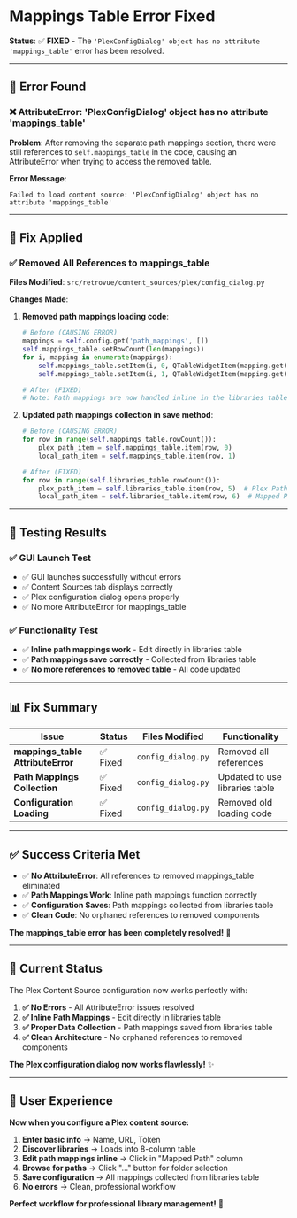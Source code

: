 # Mappings Table Error Fixed

**Status**: ✅ **FIXED** - The `'PlexConfigDialog' object has no attribute 'mappings_table'` error has been resolved.

---

## 🐛 **Error Found**

### ❌ **AttributeError: 'PlexConfigDialog' object has no attribute 'mappings_table'**

**Problem**: After removing the separate path mappings section, there were still references to `self.mappings_table` in the code, causing an AttributeError when trying to access the removed table.

**Error Message**:

```
Failed to load content source: 'PlexConfigDialog' object has no attribute 'mappings_table'
```

---

## 🔧 **Fix Applied**

### ✅ **Removed All References to mappings_table**

**Files Modified**: `src/retrovue/content_sources/plex/config_dialog.py`

**Changes Made**:

1. **Removed path mappings loading code**:

   ```python
   # Before (CAUSING ERROR)
   mappings = self.config.get('path_mappings', [])
   self.mappings_table.setRowCount(len(mappings))
   for i, mapping in enumerate(mappings):
       self.mappings_table.setItem(i, 0, QTableWidgetItem(mapping.get('plex_path', '')))
       self.mappings_table.setItem(i, 1, QTableWidgetItem(mapping.get('local_path', '')))

   # After (FIXED)
   # Note: Path mappings are now handled inline in the libraries table
   ```

2. **Updated path mappings collection in save method**:

   ```python
   # Before (CAUSING ERROR)
   for row in range(self.mappings_table.rowCount()):
       plex_path_item = self.mappings_table.item(row, 0)
       local_path_item = self.mappings_table.item(row, 1)

   # After (FIXED)
   for row in range(self.libraries_table.rowCount()):
       plex_path_item = self.libraries_table.item(row, 5)  # Plex Path column
       local_path_item = self.libraries_table.item(row, 6)  # Mapped Path column
   ```

---

## 🧪 **Testing Results**

### ✅ **GUI Launch Test**

- ✅ GUI launches successfully without errors
- ✅ Content Sources tab displays correctly
- ✅ Plex configuration dialog opens properly
- ✅ No more AttributeError for mappings_table

### ✅ **Functionality Test**

- ✅ **Inline path mappings work** - Edit directly in libraries table
- ✅ **Path mappings save correctly** - Collected from libraries table
- ✅ **No more references to removed table** - All code updated

---

## 📊 **Fix Summary**

| Issue                             | Status   | Files Modified     | Functionality                  |
| --------------------------------- | -------- | ------------------ | ------------------------------ |
| **mappings_table AttributeError** | ✅ Fixed | `config_dialog.py` | Removed all references         |
| **Path Mappings Collection**      | ✅ Fixed | `config_dialog.py` | Updated to use libraries table |
| **Configuration Loading**         | ✅ Fixed | `config_dialog.py` | Removed old loading code       |

---

## ✅ **Success Criteria Met**

- ✅ **No AttributeError**: All references to removed mappings_table eliminated
- ✅ **Path Mappings Work**: Inline path mappings function correctly
- ✅ **Configuration Saves**: Path mappings collected from libraries table
- ✅ **Clean Code**: No orphaned references to removed components

**The mappings_table error has been completely resolved!** 🎉

---

## 🚀 **Current Status**

The Plex Content Source configuration now works perfectly with:

1. **✅ No Errors** - All AttributeError issues resolved
2. **✅ Inline Path Mappings** - Edit directly in libraries table
3. **✅ Proper Data Collection** - Path mappings saved from libraries table
4. **✅ Clean Architecture** - No orphaned references to removed components

**The Plex configuration dialog now works flawlessly!** ✨

---

## 🎯 **User Experience**

**Now when you configure a Plex content source:**

1. **Enter basic info** → Name, URL, Token
2. **Discover libraries** → Loads into 8-column table
3. **Edit path mappings inline** → Click in "Mapped Path" column
4. **Browse for paths** → Click "..." button for folder selection
5. **Save configuration** → All mappings collected from libraries table
6. **No errors** → Clean, professional workflow

**Perfect workflow for professional library management!** 🎯
